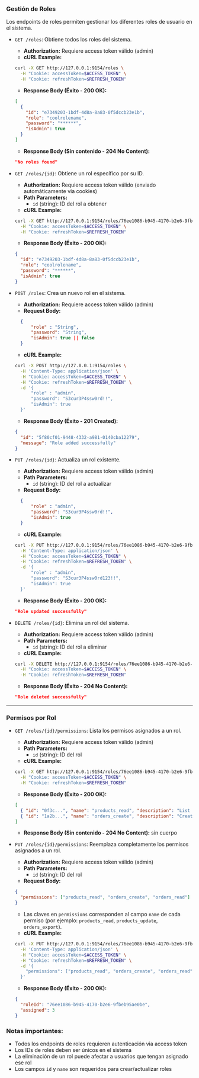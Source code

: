 ### Gestión de Roles

Los endpoints de roles permiten gestionar los diferentes roles de usuario en el sistema.

- `GET /roles`: Obtiene todos los roles del sistema.
  - **Authorization:** Requiere access token válido (admin)
  - **cURL Example:**
  ```bash
  curl -X GET http://127.0.0.1:9154/roles \
    -H "Cookie: accessToken=$ACCESS_TOKEN" \
    -H "Cookie: refreshToken=$REFRESH_TOKEN"
  ```
  - **Response Body (Éxito - 200 OK):**
  ```json
  [
    {
      "id": "e7349203-1bdf-4d8a-8a83-0f5dccb23e1b",
      "role": "coolrolename",
      "password": "******",
      "isAdmin": true
    }
  ]
  ```
  - **Response Body (Sin contenido - 204 No Content):**
  ```json
  "No roles found"
  ```

- `GET /roles/{id}`: Obtiene un rol específico por su ID.
  - **Authorization:** Requiere access token válido (enviado automáticamente via cookies)
  - **Path Parameters:**
    - `id` (string): ID del rol a obtener
  - **cURL Example:**
  ```bash
  curl -X GET http://127.0.0.1:9154/roles/76ee1086-b945-4170-b2e6-9fbeb95ae0be \
    -H "Cookie: accessToken=$ACCESS_TOKEN" \
    -H "Cookie: refreshToken=$REFRESH_TOKEN"
  ```
  - **Response Body (Éxito - 200 OK):**
  ```json
  {
    "id": "e7349203-1bdf-4d8a-8a83-0f5dccb23e1b",
    "role": "coolrolename",
    "password": "******",
    "isAdmin": true
  }
  ```

- `POST /roles`: Crea un nuevo rol en el sistema.
  - **Authorization:** Requiere access token válido (admin)
  - **Request Body:**
  ```json
    {
        "role" : "String",
        "password": "String",
        "isAdmin": true || false
    }
  ```
  - **cURL Example:**
  ```bash
  curl -X POST http://127.0.0.1:9154/roles \
    -H 'Content-Type: application/json' \
    -H "Cookie: accessToken=$ACCESS_TOKEN" \
    -H "Cookie: refreshToken=$REFRESH_TOKEN" \
    -d '{
        "role" : "admin",
        "password": "S3cur3P4ssw0rd!!",
        "isAdmin": true
    }'
  ```
  - **Response Body (Éxito - 201 Created):**
  ```json
  {
    "id": "5f80cf01-9448-4332-a981-0140cba12279",
    "message": "Role added successfully"
  }
  ```

- `PUT /roles/{id}`: Actualiza un rol existente.
  - **Authorization:** Requiere access token válido (admin)
  - **Path Parameters:**
    - `id` (string): ID del rol a actualizar
  - **Request Body:**
  ```json
    {
        "role" : "admin",
        "password": "S3cur3P4ssw0rd!!",
        "isAdmin": true
    }
  ```
  - **cURL Example:**
  ```bash
  curl -X PUT http://127.0.0.1:9154/roles/76ee1086-b945-4170-b2e6-9fbeb95ae0be \
    -H 'Content-Type: application/json' \
    -H "Cookie: accessToken=$ACCESS_TOKEN" \
    -H "Cookie: refreshToken=$REFRESH_TOKEN" \
    -d '{
        "role" : "admin",
        "password": "S3cur3P4ssw0rd123!!",
        "isAdmin": true
    }'
  ```
  - **Response Body (Éxito - 200 OK):**
  ```json
  "Role updated successfully"
  ```

- `DELETE /roles/{id}`: Elimina un rol del sistema.
  - **Authorization:** Requiere access token válido (admin)
  - **Path Parameters:**
    - `id` (string): ID del rol a eliminar
  - **cURL Example:**
  ```bash
  curl -X DELETE http://127.0.0.1:9154/roles/76ee1086-b945-4170-b2e6-9fbeb95ae0be \
    -H "Cookie: accessToken=$ACCESS_TOKEN" \
    -H "Cookie: refreshToken=$REFRESH_TOKEN"
  ```
  - **Response Body (Éxito - 204 No Content):**
  ```json
  "Role deleted successfully"
  ```

---

### Permisos por Rol

- `GET /roles/{id}/permissions`: Lista los permisos asignados a un rol.
  - **Authorization:** Requiere access token válido (admin)
  - **Path Parameters:**
    - `id` (string): ID del rol
  - **cURL Example:**
  ```bash
  curl -X GET http://127.0.0.1:9154/roles/76ee1086-b945-4170-b2e6-9fbeb95ae0be/permissions \
    -H "Cookie: accessToken=$ACCESS_TOKEN" \
    -H "Cookie: refreshToken=$REFRESH_TOKEN"
  ```
  - **Response Body (Éxito - 200 OK):**
  ```json
  [
    { "id": "0f3c...", "name": "products_read", "description": "List and view products", "enabled": true },
    { "id": "1a2b...", "name": "orders_create", "description": "Create new orders", "enabled": true }
  ]
  ```
  - **Response Body (Sin contenido - 204 No Content):** sin cuerpo

- `PUT /roles/{id}/permissions`: Reemplaza completamente los permisos asignados a un rol.
  - **Authorization:** Requiere access token válido (admin)
  - **Path Parameters:**
    - `id` (string): ID del rol
  - **Request Body:**
  ```json
  {
    "permissions": ["products_read", "orders_create", "orders_read"]
  }
  ```
  - Las claves en `permissions` corresponden al campo `name` de cada permiso (por ejemplo: `products_read`, `products_update`, `orders_export`).
  - **cURL Example:**
  ```bash
  curl -X PUT http://127.0.0.1:9154/roles/76ee1086-b945-4170-b2e6-9fbeb95ae0be/permissions \
    -H 'Content-Type: application/json' \
    -H "Cookie: accessToken=$ACCESS_TOKEN" \
    -H "Cookie: refreshToken=$REFRESH_TOKEN" \
    -d '{
      "permissions": ["products_read", "orders_create", "orders_read"]
    }'
  ```
  - **Response Body (Éxito - 200 OK):**
  ```json
  {
    "roleId": "76ee1086-b945-4170-b2e6-9fbeb95ae0be",
    "assigned": 3
  }
  ```

### Notas importantes:
- Todos los endpoints de roles requieren autenticación via access token
- Los IDs de roles deben ser únicos en el sistema
- La eliminación de un rol puede afectar a usuarios que tengan asignado ese rol
- Los campos `id` y `name` son requeridos para crear/actualizar roles
